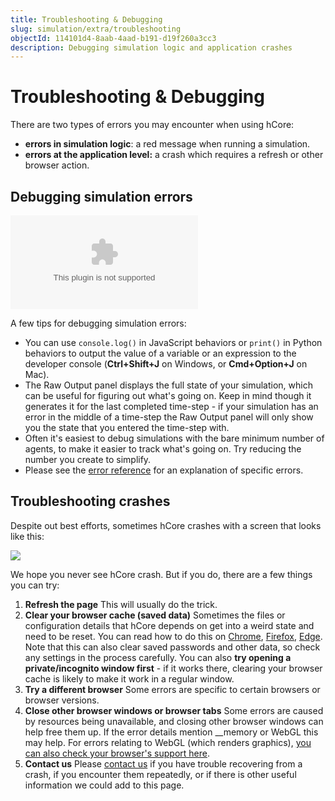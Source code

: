 ```yaml
---
title: Troubleshooting & Debugging
slug: simulation/extra/troubleshooting
objectId: 114101d4-8aab-4aad-b191-d19f260a3cc3
description: Debugging simulation logic and application crashes
---
```


# Troubleshooting & Debugging

There are two types of errors you may encounter when using hCore: 

* **errors in simulation logic**: a red message when running a simulation.
* **errors at the application level:** a crash which requires a refresh or other browser action.

## Debugging simulation errors

<Embed type="youtube" url="https://youtu.be/lqEZk0Xp51U" caption="Debugging tutorial" />

A few tips for debugging simulation errors:

* You can use `console.log()` in JavaScript behaviors or `print()` in Python behaviors to output the value of a variable or an expression to the developer console \(**Ctrl+Shift+J** on Windows, or **Cmd+Option+J** on Mac\).
* The Raw Output panel displays the full state of your simulation, which can be useful for figuring out what's going on. Keep in mind though it generates it for the last completed time-step - if your simulation has an error in the middle of a time-step the Raw Output panel will only show you the state that you entered the time-step with.
* Often it's easiest to debug simulations with the bare minimum number of agents, to make it easier to track what's going on. Try reducing the number you create to simplify.
* Please see the [error reference](/docs/simulation/extra/troubleshooting/error-reference) for an explanation of specific errors.

## Troubleshooting crashes

Despite out best efforts, sometimes hCore crashes with a screen that looks like this:

![](https://cdn-us1.hash.ai/site/docs/screenshot-2021-06-15-at-10.24.37.png)

We hope you never see hCore crash. But if you do, there are a few things you can try:

1. **Refresh the page**  This will usually do the trick. 
2. **Clear your browser cache \(saved data\)** Sometimes the files or configuration details that hCore depends on get into a weird state and need to be reset. You can read how to do this on [Chrome](https://support.google.com/accounts/answer/32050), [Firefox](https://support.mozilla.org/en-US/kb/how-clear-firefox-cache), [Edge](https://support.microsoft.com/en-us/microsoft-edge/view-and-delete-browser-history-in-microsoft-edge-00cf7943-a9e1-975a-a33d-ac10ce454ca4). Note that this can also clear saved passwords and other data, so check any settings in the process carefully.  You can also **try opening a private/incognito window first** - if it works there, clearing your browser cache is likely to make it work in a regular window. 
3. **Try a different browser** Some errors are specific to certain browsers or browser versions. 
4. **Close other browser windows or browser tabs** Some errors are caused by resources being unavailable, and closing other browser windows can help free them up. If the error details mention __memory or WebGL this may help. For errors relating to WebGL \(which renders graphics\), [you can also check your browser's support here](https://get.webgl.org/). 
5. **Contact us** Please [contact us](/contact) if you have trouble recovering from a crash, if you encounter them repeatedly, or if there is other useful information we could add to this page.

